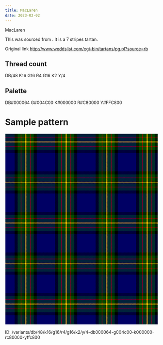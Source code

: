 ```yaml
---
title: MacLaren
date: 2023-02-02
---
```

MacLaren

This was sourced from <no value>.  It is a 7 stripes tartan.

Original link http://www.weddslist.com/cgi-bin/tartans/pg.pl?source=rb

## Thread count
DB/48 K16 G16 R4 G16 K2 Y/4

## Palette
DB#000064 G#004C00 K#000000 R#C80000 Y#FFC800

# Sample pattern

![Tartan detail](tartan.png "DB/48 K16 G16 R4 G16 K2 Y/4 tartan")

ID: /variants/db/48/k16/g16/r4/g16/k2/y/4-db000064-g004c00-k000000-rc80000-yffc800